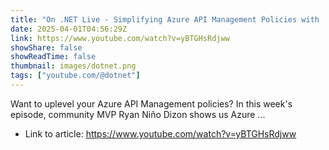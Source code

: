 ```yaml
---
title: "On .NET Live - Simplifying Azure API Management Policies with .NET"
date: 2025-04-01T04:56:29Z
link: https://www.youtube.com/watch?v=yBTGHsRdjww
showShare: false
showReadTime: false
thumbnail: images/dotnet.png
tags: ["youtube.com/@dotnet"]
---
```

Want to uplevel your Azure API Management policies? In this week's episode, community MVP Ryan Niño Dizon shows us Azure ...

- Link to article: https://www.youtube.com/watch?v=yBTGHsRdjww